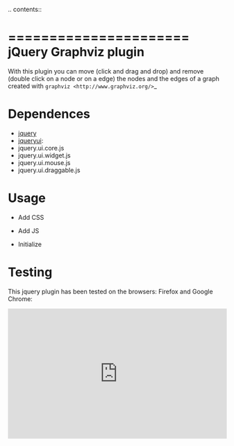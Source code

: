 .. contents::

======================
jQuery Graphviz plugin
======================

With this plugin you can move (click and drag and drop) and remove (double click on a node or on a edge) the nodes and the edges of a graph created with `graphviz <http://www.graphviz.org/>`_

Dependences
===========

* <a href="http://jquery.com">jquery</a>
* <a href="http://jqueryui.com">jqueryui</a>:
 * jquery.ui.core.js
 * jquery.ui.widget.js
 * jquery.ui.mouse.js
 * jquery.ui.draggable.js

Usage
=====

* Add CSS


    <link rel="stylesheet" href="jquery.graphviz.css" />

* Add JS


    <script type="text/javascript" src="jquery.graphviz.js"></script>

* Initialize

    <script type="text/javascript">
        (function($){
            $(document).ready(function () {
                $("svg").graphviz();
            });
        })(jQuery);
    </script>

Testing
=======

This jquery plugin has been tested on the browsers: Firefox and Google Chrome:

<iframe style="width: 100%; height: 300px" src="http://jsfiddle.net/Goin/eexfS/embedded/" allowfullscreen="allowfullscreen" frameborder="0"></iframe>